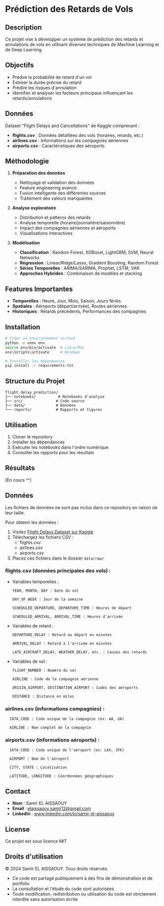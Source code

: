 # Prédiction des Retards de Vols

## Description
Ce projet vise à développer un système de prédiction des retards et annulations de vols en utilisant diverses techniques de Machine Learning et de Deep Learning.

## Objectifs
- Prédire la probabilité de retard d'un vol
- Estimer la durée précise du retard
- Prédire les risques d'annulation
- Identifier et analyser les facteurs principaux influençant les retards/annulations

## Données
Dataset "Flight Delays and Cancellations" de Kaggle comprenant :
- **flights.csv** : Données détaillées des vols (horaires, retards, etc.)
- **airlines.csv** : Informations sur les compagnies aériennes
- **airports.csv** : Caractéristiques des aéroports

## Méthodologie
1. **Préparation des données**
   - Nettoyage et validation des données
   - Feature engineering avancé
   - Fusion intelligente des différentes sources
   - Traitement des valeurs manquantes

2. **Analyse exploratoire**
   - Distribution et patterns des retards
   - Analyse temporelle (horaire/journalière/saisonnière)
   - Impact des compagnies aériennes et aéroports
   - Visualisations interactives

3. **Modélisation**
   - **Classification** : Random Forest, XGBoost, LightGBM, SVM, Neural Networks
   - **Régression** : Linear/Ridge/Lasso, Gradient Boosting, Random Forest
   - **Séries Temporelles** : ARIMA/SARIMA, Prophet, LSTM, VAR
   - **Approches Hybrides** : Combinaison de modèles et stacking

## Features Importantes
- **Temporelles** : Heure, Jour, Mois, Saison, Jours fériés
- **Spatiales** : Aéroports (départ/arrivée), Routes aériennes
- **Historiques** : Retards précédents, Performances des compagnies

## Installation
```bash
# Créer un environnement virtuel
python -m venv env
source env/bin/activate  # Linux/Mac
env\Scripts\activate     # Windows

# Installer les dépendances
pip install -r requirements.txt
```

## Structure du Projet
```
flight_delay_prediction/
├── notebooks/          # Notebooks d'analyse
├── src/               # Code source
├── data/              # Données
└── reports/           # Rapports et figures
```

## Utilisation
1. Cloner le repository
2. Installer les dépendances
3. Exécuter les notebooks dans l'ordre numérique
4. Consulter les rapports pour les résultats

## Résultats
[En cours ^^]


## Données
Les fichiers de données ne sont pas inclus dans ce repository en raison de leur taille.

Pour obtenir les données :
1. Visitez [Flight Delays Dataset sur Kaggle](https://www.kaggle.com/datasets/usdot/flight-delays)
2. Téléchargez les fichiers CSV :
   - flights.csv
   - airlines.csv
   - airports.csv
3. Placez ces fichiers dans le dossier `data/raw/`

### flights.csv (données principales des vols) :

- Variables temporelles :

      YEAR, MONTH, DAY : Date du vol

      DAY_OF_WEEK : Jour de la semaine

      SCHEDULED_DEPARTURE, DEPARTURE_TIME : Heures de départ

      SCHEDULED_ARRIVAL, ARRIVAL_TIME : Heures d'arrivée


- Variables de retard :

      DEPARTURE_DELAY : Retard au départ en minutes

      ARRIVAL_DELAY : Retard à l'arrivée en minutes

      LATE_AIRCRAFT_DELAY, WEATHER_DELAY, etc. : Causes des retards


- Variables de vol :

      FLIGHT_NUMBER : Numéro du vol

      AIRLINE : Code de la compagnie aérienne

      ORIGIN_AIRPORT, DESTINATION_AIRPORT : Codes des aéroports

      DISTANCE : Distance en miles


### airlines.csv (informations compagnies) :

      IATA_CODE : Code unique de la compagnie (ex: AA, UA)

      AIRLINE : Nom complet de la compagnie

### airports.csv (informations aéroports) :

      IATA_CODE : Code unique de l'aéroport (ex: LAX, JFK)

      AIRPORT : Nom de l'aéroport

      CITY, STATE : Localisation

      LATITUDE, LONGITUDE : Coordonnées géographiques


## Contact
- **Nom** : Samir EL AISSAOUY
- **Email** : elaissaouy.samir12@gmail.com
- **LinkedIn** : www.linkedin.com/in/samir-el-aissaouy

## License
Ce projet est sous licence MIT

## Droits d'utilisation
© 2024 Samir EL AISSAOUY. Tous droits réservés.
- Ce code est partagé publiquement à des fins de démonstration et de portfolio
- La consultation et l'étude du code sont autorisées
- Toute modification, redistribution ou utilisation du code est strictement interdite sans autorisation écrite